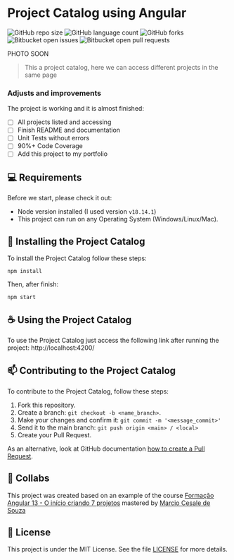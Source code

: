 # Project Catalog using Angular

![GitHub repo size](https://img.shields.io/github/repo-size/mspdl/angular-project_catalog?style=for-the-badge)
![GitHub language count](https://img.shields.io/github/languages/count/mspdl/angular-project_catalog?style=for-the-badge)
![GitHub forks](https://img.shields.io/github/forks/mspdl/angular-project_catalog?style=for-the-badge)
![Bitbucket open issues](https://img.shields.io/bitbucket/issues/mspdl/angular-project_catalog?style=for-the-badge)
![Bitbucket open pull requests](https://img.shields.io/bitbucket/pr-raw/mspdl/angular-project_catalog?style=for-the-badge)

PHOTO SOON

> This a project catalog, here we can access different projects in the same page

### Adjusts and improvements

The project is working and it is almost finished:

- [ ] All projects listed and accessing
- [ ] Finish README and documentation
- [ ] Unit Tests without errors
- [ ] 90%+ Code Coverage
- [ ] Add this project to my portfolio

## 💻 Requirements

Before we start, please check it out:

- Node version installed (I used version `v18.14.1`)
- This project can run on any Operating System (Windows/Linux/Mac).

## 🚀 Installing the Project Catalog

To install the Project Catalog follow these steps:

```
npm install
```

Then, after finish:

```
npm start
```

## ☕ Using the Project Catalog

To use the Project Catalog just access the following link after running the project:
http://localhost:4200/

## 📫 Contributing to the Project Catalog

To contribute to the Project Catalog, follow these steps:

1. Fork this repository.
2. Create a branch: `git checkout -b <name_branch>`.
3. Make your changes and confirm it: `git commit -m '<message_commit>'`
4. Send it to the main branch: `git push origin <main> / <local>`
5. Create your Pull Request.

As an alternative, look at GitHub documentation [how to create a Pull Request](https://help.github.com/en/github/collaborating-with-issues-and-pull-requests/creating-a-pull-request).

## 🤝 Collabs

This project was created based on an example of the course [Formação Angular 13 - O início criando 7 projetos](https://www.udemy.com/course/formacao-angular-inicio-criando-7-projetos/) mastered by [Marcio Cesale de Souza](https://www.udemy.com/user/marcio-casale-de-souza/) 

## 📝 License

This project is under the MIT License. See the file [LICENSE](LICENSE) for more details.
